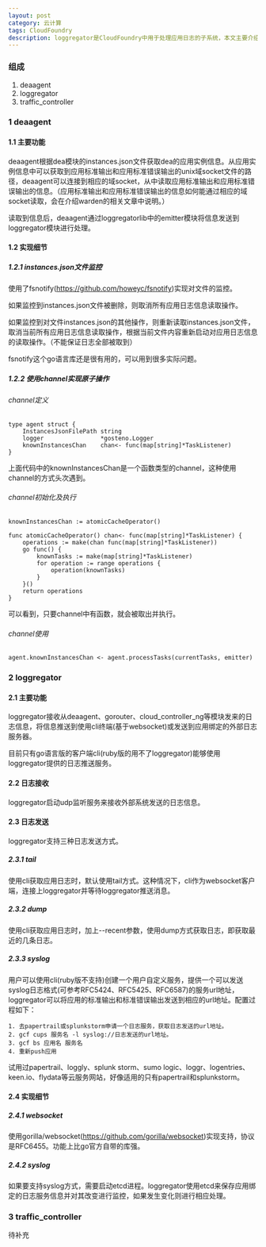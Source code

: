 ```yaml
---
layout: post
category: 云计算
tags: CloudFoundry
description: loggregator是CloudFoundry中用于处理应用日志的子系统，本文主要介绍loggregator的主要功能和部分实现细节。
---
```


### 组成
  1. deaagent
  2. loggregator
  3. traffic_controller
  
### 1 deaagent

#### 1.1 主要功能

deaagent根据dea模块的instances.json文件获取dea的应用实例信息。从应用实例信息中可以获取到应用标准输出和应用标准错误输出的unix域socket文件的路径，deaagent可以连接到相应的域socket，从中读取应用标准输出和应用标准错误输出的信息。（应用标准输出和应用标准错误输出的信息如何能通过相应的域socket读取，会在介绍warden的相关文章中说明。）

读取到信息后，deaagent通过loggregatorlib中的emitter模块将信息发送到loggregator模块进行处理。

#### 1.2 实现细节

##### 1.2.1 instances.json文件监控

使用了fsnotify(https://github.com/howeyc/fsnotify)实现对文件的监控。

如果监控到instances.json文件被删除，则取消所有应用日志信息读取操作。

如果监控到对文件instances.json的其他操作，则重新读取instances.json文件，取消当前所有应用日志信息读取操作，根据当前文件内容重新启动对应用日志信息的读取操作。（不能保证日志全部被取到）

fsnotify这个go语言库还是很有用的，可以用到很多实际问题。

##### 1.2.2 使用channel实现原子操作

###### channel定义

~~~
type agent struct {
	InstancesJsonFilePath string
	logger                *gosteno.Logger
	knownInstancesChan    chan<- func(map[string]*TaskListener)
}
~~~

上面代码中的knownInstancesChan是一个函数类型的channel，这种使用channel的方式头次遇到。

###### channel初始化及执行

~~~
knownInstancesChan := atomicCacheOperator()

func atomicCacheOperator() chan<- func(map[string]*TaskListener) {
	operations := make(chan func(map[string]*TaskListener))
	go func() {
		knownTasks := make(map[string]*TaskListener)
		for operation := range operations {
			operation(knownTasks)
		}
	}()
	return operations
}
~~~

可以看到，只要channel中有函数，就会被取出并执行。

###### channel使用 

~~~
agent.knownInstancesChan <- agent.processTasks(currentTasks, emitter)
~~~

### 2 loggregator

#### 2.1 主要功能

loggregator接收从deaagent、gorouter、cloud_controller_ng等模块发来的日志信息，将信息推送到使用cli终端(基于websocket)或发送到应用绑定的外部日志服务器。

目前只有go语言版的客户端cli(ruby版的用不了loggregator)能够使用loggregator提供的日志推送服务。

#### 2.2 日志接收

loggregator启动udp监听服务来接收外部系统发送的日志信息。

#### 2.3 日志发送

loggregator支持三种日志发送方式。

##### 2.3.1 tail

使用cli获取应用日志时，默认使用tail方式。这种情况下，cli作为websocket客户端，连接上loggregator并等待loggregator推送消息。

##### 2.3.2 dump

使用cli获取应用日志时，加上--recent参数，使用dump方式获取日志，即获取最近的几条日志。

##### 2.3.3 syslog

用户可以使用cli(ruby版不支持)创建一个用户自定义服务，提供一个可以发送syslog日志格式(可参考RFC5424、RFC5425、RFC6587)的服务url地址，loggregator可以将应用的标准输出和标准错误输出发送到相应的url地址。配置过程如下：

~~~
1. 去papertrail或splunkstorm申请一个日志服务，获取日志发送的url地址。
2. gcf cups 服务名 -l syslog://日志发送的url地址。
3. gcf bs 应用名 服务名
4. 重新push应用
~~~

试用过papertrail、loggly、splunk storm、sumo logic、loggr、logentries、keen.io、flydata等云服务网站，好像适用的只有papertrail和splunkstorm。

#### 2.4 实现细节

##### 2.4.1 websocket

使用gorilla/websocket(https://github.com/gorilla/websocket)实现支持，协议是RFC6455。功能上比go官方自带的库强。

##### 2.4.2 syslog

如果要支持syslog方式，需要启动etcd进程。loggregator使用etcd来保存应用绑定的日志服务信息并对其改变进行监控，如果发生变化则进行相应处理。

### 3 traffic_controller

待补充
	
